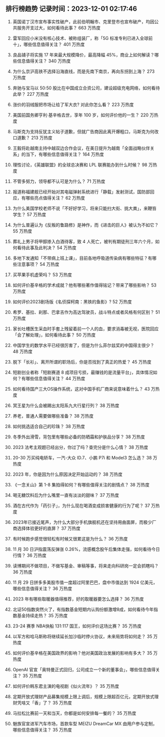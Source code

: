 
## 排行榜趋势 记录时间：2023-12-01 02:17:46
  
  1. 英国诺丁汉市宣布事实性破产，此前伯明翰市、克里登市也宣布破产，均因公共服务开支过大，如何看待此事？ 663 万热度
    
  2. 雷军回应小米没有核心技术、被称组装厂，称「5G 标准专利已进入全球前十」，哪些信息值得关注？ 401 万热度
    
  3. 良品铺子将实施 17 年来最大规模降价，最高降幅 45%，商业上如何解读？哪些信息值得关注？ 340 万热度
    
  4. 为什么京沪高铁不选择沿海直线，而是先南下南京，再向东拐到上海？ 273 万热度
    
  5. 奔驰与宝马以 50:50 股比在中国成立合资公司，建设超级充电网络，如何看待此举？ 227 万热度
    
  6. 涨价的羽绒服把市场让给了军大衣? 对此你怎么看？ 223 万热度
    
  7. 美国前国务卿亨利·基辛格去世，享年 100 岁，如何评价他的一生？ 220 万热度
    
  8. 马斯克为支持反犹主义帖子道歉，但就广告商因此离开爆粗口，马斯克为何改口道歉？ 213 万热度
    
  9. 王毅将赴越南主持中越双边合作会议，在美日提升为越南「全面战略伙伴关系」的当下，有哪些信息值得关注？ 164 万热度
    
  10. 理性讨论，《英雄联盟》的全球总决赛和 LPL 联赛能办到什么时候？ 98 万热度
    
  11. 不管多努力，领导都不认可是为什么？ 71 万热度
    
  12. 报道称福建舰已经开始对其电磁弹射系统进行「静载」发射测试，国防部回应，有哪些亮点值得关注？ 62 万热度
    
  13. 为什么美国学校老师不说「不好好学习，将来只能扫大街、挑大粪」，来鞭笞学生？ 57 万热度
    
  14. 为什么普遍认为《反叛的鲁路修》是神作，而《进击的巨人》被认为不如它？ 55 万热度
    
  15. 葬礼上男子将甲醇掺入白酒待客，致 4 人死亡，被判有期徒刑三年六个月，如何看待此事及此判决？ 54 万热度
    
  16. 多地下发通知「不带病上班上课」，目前各地呼吸道传染病有哪些特征？有哪些注意事项？ 54 万热度
    
  17. 买苹果手机虚荣吗？ 53 万热度
    
  18. 如何评价基辛格的学术成就？他有哪些著作值得铭记？带来了哪些影响？ 53 万热度
    
  19. 如何评价2023剧场版《名侦探柯南：黑铁的鱼影》? 52 万热度
    
  20. 希罗、基拉、刹那、巴拿吉作为高达驾驶员，战斗特点或者风格有何区别？ 51 万热度
    
  21. 家长吐槽医生采血时手套上残留着前一个人的血，要求消毒被无视，医院回应「会了解处理」，如何看待此事？ 50 万热度
    
  22. 中国学生的数学水平已经很厉害了，但是为什么菲尔兹奖的中国得主很少？ 48 万热度
    
  23. 脱下「长衫」、离开所谓的职场后，你是否找到了真正的热爱？ 45 万热度
    
  24. 短剧创业者称「短剧赛道 8 成项目亏损，最赚钱的是流量平台」，具体情况如何？有哪些信息值得关注？ 44 万热度
    
  25. 如何看待国产三大OS操作系统，这对中国手机厂商来说意味着什么？ 43 万热度
    
  26. 冥王星为什么会被踢出太阳系九大行星行列？ 38 万热度
    
  27. 养老，普通人需要做哪些准备？ 38 万热度
    
  28. 如何挑选适合自己的珍珠？ 38 万热度
    
  29. 冬季外出滑雪，背包里有哪些必备的防晒霜和护肤品分享？ 38 万热度
    
  30. 2023 法考主观题已经出分，你过了吗？查完分是什么心情？ 38 万热度
    
  31. 20-30 万买纯电轿车，一汽-大众 ID.7、小鹏 P7i 和 Model3 怎么选？ 38 万热度
    
  32. 2023 年，你是因为什么原因决定开始运动的？ 38 万热度
    
  33. 《一念关山》第 1-8 集拍得如何？有哪些值得关注的剧情点？ 38 万热度
    
  34. 喝无糖饮料后为什么嘴里一直有淡淡的甜味？ 37 万热度
    
  35. 酒在古代作为「药引子」，为什么现在喝酒变成损害健康的行为了呢？ 37 万热度
    
  36. 2023年已接近尾声，为什么大部分手机旗舰机还在坚持用曲面屏，而极少厂商选择体验更好的直屏？ 37 万热度
    
  37. 有时候跑步感觉很轻松有时候又很累这是为什么？ 36 万热度
    
  38. 11 月 30 日沪指震荡反弹涨 0.26%，流感概念股午后集体走强，如何看待今日行情？ 36 万热度
    
  39. 读博期间不做项目，不做写基金、审稿等事，将来走向科研岗一定会抓瞎吗？ 36 万热度
    
  40. 11 月 29 日拼多多美股市值一度超过阿里巴巴，盘中市值达到 1924 亿美元，哪些信息值得关注？ 36 万热度
    
  41. 2023 年有哪些取暖器值得推荐，好的取暖器要怎么选择？ 36 万热度
    
  42. 北证50指数突然火了，有指数基金短期内认购份额激增8成，如何看待今年指数基金持续走热？ 35 万热度
    
  43. 23-24 赛季 NBA快船 131:117 国王，如何评价这场比赛？ 35 万热度
    
  44. 以军方和哈马斯称将继续延长加沙临时停火协议，未来局势将如何走？ 35 万热度
    
  45. 如何评价基辛格在美国政界的影响？他对美国政治发展的影响有多大？ 35 万热度
    
  46. OpenAI 官宣「奥特曼正式回归，公司成立一个新的董事会」，哪些信息值得关注？ 35 万热度
    
  47. 如何评价韩东君主演的电视剧《似火流年》？ 35 万热度
    
  48. 定期开放式理财产品募集规模上限上调后，规模上限超百亿元，定期开放式理财凭啥又「香」了？ 35 万热度
    
  49. 马拉松比赛前一天和当天，你都是如何安排每一餐的？ 35 万热度
    
  50. 魅族官宣进军汽车市场，首款车型 MEIZU DreamCar MX 由用户参与定制，哪些信息值得关注？ 35 万热度
    